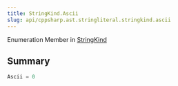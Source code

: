 ```yaml
---
title: StringKind.Ascii
slug: api/cppsharp.ast.stringliteral.stringkind.ascii
---
```

Enumeration Member in [StringKind](/api/cppsharp/ast/stringliteral/stringkind)

## Summary



```csharp
Ascii = 0
```


